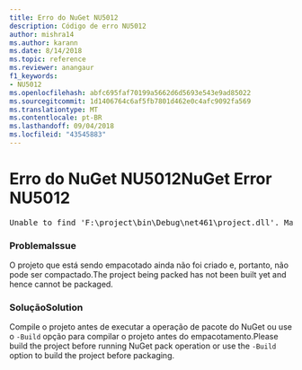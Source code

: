 ```yaml
---
title: Erro do NuGet NU5012
description: Código de erro NU5012
author: mishra14
ms.author: karann
ms.date: 8/14/2018
ms.topic: reference
ms.reviewer: anangaur
f1_keywords:
- NU5012
ms.openlocfilehash: abfc695faf70199a5662d6d5693e543e9ad85022
ms.sourcegitcommit: 1d1406764c6af5fb7801d462e0c4afc9092fa569
ms.translationtype: MT
ms.contentlocale: pt-BR
ms.lasthandoff: 09/04/2018
ms.locfileid: "43545883"
---
```

# <a name="nuget-error-nu5012"></a><span data-ttu-id="94bf0-103">Erro do NuGet NU5012</span><span class="sxs-lookup"><span data-stu-id="94bf0-103">NuGet Error NU5012</span></span>
<pre>Unable to find 'F:\project\bin\Debug\net461\project.dll'. Make sure the project has been built.</pre>

### <a name="issue"></a><span data-ttu-id="94bf0-104">Problema</span><span class="sxs-lookup"><span data-stu-id="94bf0-104">Issue</span></span>

<span data-ttu-id="94bf0-105">O projeto que está sendo empacotado ainda não foi criado e, portanto, não pode ser compactado.</span><span class="sxs-lookup"><span data-stu-id="94bf0-105">The project being packed has not been built yet and hence cannot be packaged.</span></span>


### <a name="solution"></a><span data-ttu-id="94bf0-106">Solução</span><span class="sxs-lookup"><span data-stu-id="94bf0-106">Solution</span></span>

<span data-ttu-id="94bf0-107">Compile o projeto antes de executar a operação de pacote do NuGet ou use o `-Build` opção para compilar o projeto antes do empacotamento.</span><span class="sxs-lookup"><span data-stu-id="94bf0-107">Please build the project before running NuGet pack operation or use the `-Build` option to build the project before packaging.</span></span>

